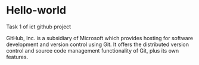 # Hello-world
Task 1 of ict github project


GitHub, Inc. is a subsidiary of Microsoft which provides hosting for software development and version control using Git.
It offers the distributed version control and source code management functionality of Git, plus its own features.
